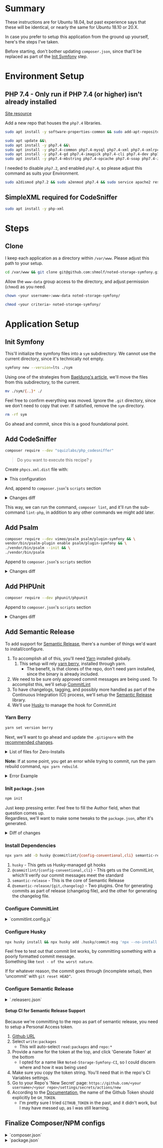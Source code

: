 # Summary
These instructions are for Ubuntu 18.04, but past experience says that these will be identical, or nearly
the same for Ubuntu 18.10 or 20.X.

In case you prefer to setup this application from the ground up yourself, here's the steps I've taken.

Before starting, don't bother updating `composer.json`, since that'll be replaced as part of the [Init Symfony](#init-symfony) step.

# Environment Setup
## PHP 7.4 - Only run if PHP 7.4 (or higher) isn't already installed
[Site resource](https://www.cloudbooklet.com/upgrade-php-version-to-php-7-4-on-ubuntu/)

Add a new repo that houses the `php7.4` libraries.
```bash
sudo apt install -y software-properties-common && sudo add-apt-repository ppa:ondrej/php
```

```bash
sudo apt update &&\
sudo apt install -y php7.4 &&\
sudo apt install -y php7.4-common php7.4-mysql php7.4-xml php7.4-xmlrpc php7.4-curl &&\
sudo apt install -y php7.4-gd php7.4-imagick php7.4-cli php7.4-dev php7.4-imap &&\
sudo apt install -y php7.4-mbstring php7.4-opcache php7.4-soap php7.4-zip php7.4-intl &&\
```
I needed to disable `php7.2`, and enabled `php7.4`, so please adjust this command as suits your Environment.
```bash
sudo a2dismod php7.2 && sudo a2enmod php7.4 && sudo service apache2 restart
```

## SimpleXML required for CodeSniffer
```bash
sudo apt install -y php-xml
```

# Steps
## Clone
I keep each application as a directory within `/var/www`. Please adjust this path to your setup.
```bash
cd /var/www && git clone git@github.com:shmolf/noted-storage-symfony.git
```

Allow the `www-data` group access to the directory, and adjust permission (`chmod`) as you need.
```bash
chown <your username>:www-data noted-storage-symfony/
```
```bash
chmod <your criteria> noted-storage-symfony/
```

# Application Setup
## Init Symfony
This'll initialize the symfony files into a `sym` subdirectory. We cannot use the current directory,
since it's technically not empty.
```bash
symfony new --version=lts ./sym
```

Using one of the strategies from [Baeldung's article](https://www.baeldung.com/linux/move-files-hidden-parent), we'll
move the files from this subdirectory, to the current.
```bash
mv ./sym/{.,}* ./
```

Feel free to confirm everything was moved. Ignore the `.git` directory, since we don't need to copy that over.
If satisfied, remove the `sym` directory.
```bash
rm -rf sym
```

Go ahead and commit, since this is a good foundational point.

## Add CodeSniffer
```bash
composer require --dev "squizlabs/php_codesniffer"
```
> Do you want to execute this recipe?
`y`

Create `phpcs.xml.dist` file with:
<details>
<summary>This configuration</summary>

For the official config example, please see the
[squizlabs repo](https://github.com/squizlabs/PHP_CodeSniffer/blob/master/phpcs.xml.dist).

```xml
<?xml version="1.0" encoding="UTF-8"?>

<ruleset xmlns:xsi="http://www.w3.org/2001/XMLSchema-instance"
         xsi:noNamespaceSchemaLocation="vendor/squizlabs/php_codesniffer/phpcs.xsd">

    <arg name="basepath" value="."/>
    <arg name="cache" value=".phpcs-cache"/>
    <arg name="colors"/>
    <arg name="extensions" value="php"/>

    <rule ref="PSR12"/>

    <file>config</file>
    <file>src</file>
    <file>tests</file>

</ruleset>
```
</details>

And, append to `composer.json`'s `scripts` section
<details>
<summary>Changes diff</summary>

```diff
    "scripts": {
        ...
+       "lint": [
+           "@lint-php"
+       ],
+       "lint-php": [
+           "phpcs ./phpcs.xml.dist"
+       ]
    },
```
</details>

This way, we can run the command, `composer lint`, and it'll run the sub-command `lint-php`, in addition
to any other commands we might add later.

## Add Psalm
```bash
composer require --dev vimeo/psalm psalm/plugin-symfony && \
vendor/bin/psalm-plugin enable psalm/plugin-symfony && \
./vendor/bin/psalm --init && \
./vendor/bin/psalm
```

Append to `composer.json`'s `scripts` section
<details>
<summary>Changes diff</summary>

Since there's now Linting, and Code analysis, let's add an all-encompassing script as well. `all-checks`

```diff
    "scripts": {
        ...
+       "analysis" : [
+           "@psalm"
+       ],
+       "psalm": "psalm",
+       "all-checks": [
+           "@lint",
+           "@analysis"
+       ]
    },
```
</details>

## Add PHPUnit
```bash
composer require --dev phpunit/phpunit
```

Append to `composer.json`'s `scripts` section
<details>
<summary>Changes diff</summary>

```diff
    "scripts": {
        ...
+       "test": "phpunit",
        "all-checks": [
            "@lint",
            "@analysis",
+           "test"
        ]
    },
```
</details>

## Add Semantic Release

To add support for [Semantic Release](https://github.com/semantic-release/semantic-release), there's a number
of things we'd want to install/configure.
1. To accomplish all of this, you'll need [Yarn](https://yarnpkg.com/) installed globally.
   1. This setup will rely [yarn berry](https://yarnpkg.com/getting-started/install#per-project-install), installed
      through yarn.
       - The benefit, is that clones of the repo, don't need yarn installed, since the binary is already included.
1. We need to be sure only approved commit messages are being used. To accomplist this, we'll setup
   [CommitLint](https://github.com/conventional-changelog/commitlint)
1. To have changelogs, tagging, and possibly more handled as part of the Continuous Integration (CI) process,
   we'll setup the [Semantic Release](https://github.com/semantic-release/semantic-release) library.
1. We'll use [Husky](https://typicode.github.io/husky/#/) to manage the hook for CommitLint

### Yarn Berry
```bash
yarn set version berry
```
Next, we'll want to go ahead and update the `.gitignore` with the
[recommended changes](https://yarnpkg.com/getting-started/qa#which-files-should-be-gitignored).
<details>
<summary>List of files for Zero-Installs</summary>

```
.yarn/*
!.yarn/cache
!.yarn/patches
!.yarn/plugins
!.yarn/releases
!.yarn/sdks
!.yarn/versions
```
</details>

**Note:** If at some point, you get an error while trying to commit, run the yarn rebuild command, `npx yarn rebuild`.
<details>
<summary>Error Example</summary>

```
Internal Error: Assertion failed: Expected workspace to have been resolved
    at ie.refreshWorkspaceDependencies (/var/www/noted-storage-symfony/.yarn/releases/yarn-berry.cjs:2:355538)
    at ie.restoreInstallState (/var/www/noted-storage-symfony/.yarn/releases/yarn-berry.cjs:2:383145)
    at processTicksAndRejections (internal/process/task_queues.js:95:5)
    at async Ye.execute (/var/www/noted-storage-symfony/.yarn/releases/yarn-berry.cjs:2:108919)
    at async Ye.validateAndExecute (/var/www/noted-storage-symfony/.yarn/releases/yarn-berry.cjs:2:660570)
    at async Y.run (/var/www/noted-storage-symfony/.yarn/releases/yarn-berry.cjs:17:3854)
    at async ne.execute (/var/www/noted-storage-symfony/.yarn/releases/yarn-berry.cjs:2:58296)
    at async ne.validateAndExecute (/var/www/noted-storage-symfony/.yarn/releases/yarn-berry.cjs:2:660570)
    at async Y.run (/var/www/noted-storage-symfony/.yarn/releases/yarn-berry.cjs:17:3854)
    at async Y.runExit (/var/www/noted-storage-symfony/.yarn/releases/yarn-berry.cjs:17:4021)
husky - commit-msg hook exited with code 1 (error)
```
</details>

### Init `package.json`
```bash
npm init
```
Just keep pressing enter. Feel free to fill the Author field, when that question comes up.  
Regardless, we'll want to make some tweaks to the `package.json`, after it's generated.

<details>
<summary>Diff of changes</summary>

```diff
  {
    "name": "noted-storage-symfony",
    "version": "1.0.0",
    "description": "Dev environment for package",
-   "main": "index.js",
    "directories": {
-      "doc": "docs",
-      "test": "tests"
+      "doc": "docs"
    },
    "scripts": {
-     "test": "echo \"Error: no test specified\" && exit 1"
+     "semantic-release": "semantic-release"
    },
    "repository": {
      "type": "git",
      "url": "git+https://github.com/shmolf/noted-storage-symfony.git"
    },
    "author": "Nicholas Browning",
    "license": "MIT",
    "bugs": {
      "url": "https://github.com/shmolf/noted-storage-symfony/issues"
    },
    "homepage": "https://github.com/shmolf/noted-storage-symfony#readme"
  }
```
</details>

### Install Dependencies

```bash
npx yarn add -D husky @commitlint/{config-conventional,cli} semantic-release @semantic-release/{git,changelog}
```
1. `husky` - This gets us Husky-managed git hooks
1. `@commitlint/{config-conventional,cli}` - This gets us the CommitLint, which'll verify our commit messages meet the standard
1. `semantic-release` - This is the core of Semantic Release
1. `@semantic-release/{git,changelog}` - Two plugins. One for generating commits as part of release (changelog file),
   and the other for generating the changelog file.

### Configure CommitLint

<details>
<summary>`commitlint.config.js`</summary>

Since this project is opting to use the [Conventional Commits convention](https://www.conventionalcommits.org/en/v1.0.0/),
that's the library we installed. And therefor, the library we're referencing in the configuration.
```bash
echo "module.exports = {extends: ['@commitlint/config-conventional']};" > commitlint.config.js
```
</details>

### Configure Husky
```bash
npx husky install && npx husky add .husky/commit-msg 'npx --no-install yarn commitlint --edit "$1"'
```

Feel free to test out that commit lint works, by committing something with a poorly formatted commit message.  
Something like `test - of the worst nature`.

If for whatever reason, the commit goes through (incomplete setup), then 'uncommit' with `git reset HEAD^`.

### Configure Semantic Release

<details>
<summary>`.releaserc.json`</summary>

```json
{
  "branches": ["main"],
  "plugins": [
    ["@semantic-release/commit-analyzer", {
      "preset": "conventionalchangelog",
      "parserOpts": {
        "noteKeywords": ["BREAKING CHANGE", "BREAKING CHANGES", "BREAKING"]
      }
    }],
    ["@semantic-release/release-notes-generator", {
      "preset": "conventionalchangelog",
      "parserOpts": {
        "noteKeywords": ["BREAKING CHANGE", "BREAKING CHANGES", "BREAKING"]
      },
      "writerOpts": {
        "commitsSort": ["subject", "scope"]
      }
    }],
    [
      "@semantic-release/changelog",
      {
        "changelogFile": "docs/CHANGELOG.md"
      }
    ],
    "@semantic-release/github",
    [
      "@semantic-release/git",
      {
        "assets": ["docs/CHANGELOG.md"]
      }
    ]
  ]
}

```
</details>

#### Setup CI for Semantic Release Support
Because we're committing to the repo as part of semantic release, you need to setup a Personal Access token.
1. [Github URL](https://github.com/settings/tokens/new)
1. Select `write:packages`
   - This will auto-select `read:packages` and `repo:*`
1. Provide a name for the token at the top, and click 'Generate Token' at the bottom
   - I opted for a name like `Noted-Storage-Symfony-CI`, so I could discern where and how it was being used
1. Make sure you copy the token string. You'll need that in the repo's CI Variables settings.
1. Go to your Repo's 'New Secret' page: `https://github.com/<your username>/<your repo>/settings/secrets/actions/new`
1. According to the
   [Documentation](https://github.com/semantic-release/semantic-release/blob/master/docs/usage/ci-configuration.md#push-access-to-the-remote-repository),
   the name of the Github Token should explicitly be `GH_TOKEN`.
   - I'm pretty sure I tried `GITHUB_TOKEN` in the past, and it didn't work, but I may have messed up, as I was still learning.

## Finalize Composer/NPM configs

<details>
<summary>`composer.json`</summary>

```diff
  {
+     "name": "shmolf/noted-storage-symfony",
+     "description": "Symfony application for storing Note'd markdown notes",
```
</details>

<details>
<summary>`package.json`</summary>

```diff
  {
-   "name": "noted-storage-symfony",
+   "name": "@shmolf/noted-storage-symfony",
```
</details>
